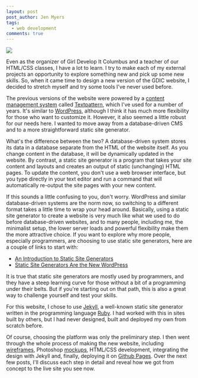 ```yaml
---
layout: post
post_author: Jen Myers
tags: 
  - web development
comments: true
---
```


<img src="images/building01.png" />

Even as the organizer of Girl Develop It Columbus and a teacher of our HTML/CSS classes, I have a lot to learn. I try to make each of my external projects an opportunity to explore something new and pick up some new skills. So, when it came time to design a new version of the GDIC website, I decided to stretch myself and try some tools I've never used before.

The previous versions of the website were powered by a [content management system](http://en.wikipedia.org/wiki/Web_content_management_system) called [Textpattern](http://textpattern.com/), which I've used for a number of years. It's similar to [WordPress](http://wordpress.org/), although I think it has much more flexibility for those who want to customize it. However, it also seemed a little robust for our needs here. I wanted to move away from a database-driven CMS and to a more straightforward static site generator.

What's the difference between the two? A database-driven system stores its data in a database separate from the HTML of the website itself. As you change content in the database, it will be dynamically updated in the website. By contrast, a static site generator is a program that takes your site content and layouts and creates an output of static (unchanging) HTML pages. To update the content, you don't use a web browser interface, but you type directly in your text editor and run a command that will automatically re-output the site pages with your new content.

If this sounds a little confusing to you, don't worry. WordPress and similar database-driven systems are the norm now, so switching to a different format takes a little time to wrap your head around. Basically, using a static site generator to create a website is very much like what we used to do before database-driven websites, and to many people, including me, the minimalist setup, the lower server loads and powerful flexibility make them the more attractive choice. If you want to explore why more people, especially programmers, are choosing to use static site generators, here are a couple of links to start with:

* [An Introduction to Static Site Generators](http://mickgardner.com/2011/04/27/An-Introduction-To-Static-Site-Generators.html)
* [Static Site Generators Are the New WordPress](http://tuxlite.com/2012/02/static-site-generators-are-the-new-wordpress/)

It is true that static site generators are mostly used by programmers, and they have a steep learning curve for those without a bit of a programming under their belts. But if you're starting out on that path, this is also a great way to challenge yourself and test your skills.

For this website, I chose to use [Jekyll](http://jekyllrb.com/), a well-known static site generator written in the programming language [Ruby](http://www.ruby-lang.org/en/). I had worked with this in sites built by others, but I had never designed, built and deployed my own from scratch before.

Of course, choosing the platform was only the preliminary step. I then went through the whole process of making the new website, including [wireframes](http://en.wikipedia.org/wiki/Website_wireframe), Photoshop [mockups](http://en.wikipedia.org/wiki/Mockup), HTML/CSS development, integrating the design with Jekyll and, finally, deploying it on [Github Pages](http://pages.github.com/). Over the next few posts, I'll discuss each step in detail and reveal how we got from concept to the live site you see now.